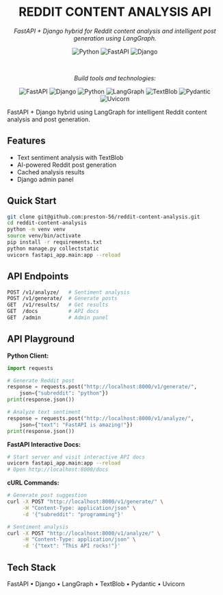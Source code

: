 <h1 align="center">REDDIT CONTENT ANALYSIS API</h1>
<p align="center"><em>FastAPI + Django hybrid for Reddit content analysis and intelligent post generation using LangGraph.</em></p>
<p align="center">
  <img src="https://img.shields.io/badge/Python-3.10+-blue" alt="Python">
  <img src="https://img.shields.io/badge/FastAPI-async-green" alt="FastAPI">
  <img src="https://img.shields.io/badge/Django-admin-blue" alt="Django">
</p>
<br/>
<p align="center"><em>Build tools and technologies:</em></p>
<p align="center">
  <img src="https://img.shields.io/badge/FastAPI-005571?style=for-the-badge&logo=fastapi&logoColor=white" alt="FastAPI">
  <img src="https://img.shields.io/badge/Django-092E20?style=for-the-badge&logo=django&logoColor=white" alt="Django">
  <img src="https://img.shields.io/badge/Python-3776AB?style=for-the-badge&logo=python&logoColor=white" alt="Python">
  <img src="https://img.shields.io/badge/LangGraph-FF6B6B?style=for-the-badge" alt="LangGraph">
  <img src="https://img.shields.io/badge/TextBlob-4CAF50?style=for-the-badge" alt="TextBlob">
  <img src="https://img.shields.io/badge/Pydantic-E92063?style=for-the-badge&logo=pydantic&logoColor=white" alt="Pydantic">
  <img src="https://img.shields.io/badge/Uvicorn-FF4785?style=for-the-badge" alt="Uvicorn">
</p>

FastAPI + Django hybrid using LangGraph for intelligent Reddit content analysis and post generation.

## Features

- Text sentiment analysis with TextBlob
- AI-powered Reddit post generation
- Cached analysis results
- Django admin panel

## Quick Start

```bash
git clone git@github.com:preston-56/reddit-content-analysis.git
cd reddit-content-analysis
python -m venv venv
source venv/bin/activate
pip install -r requirements.txt
python manage.py collectstatic
uvicorn fastapi_app.main:app --reload
```

## API Endpoints

```bash
POST /v1/analyze/   # Sentiment analysis
POST /v1/generate/  # Generate posts
GET  /v1/results/   # Get results
GET  /docs          # API docs
GET  /admin         # Admin panel
```

## API Playground

**Python Client:**
```python
import requests

# Generate Reddit post
response = requests.post("http://localhost:8000/v1/generate/",
    json={"subreddit": "python"})
print(response.json())

# Analyze text sentiment
response = requests.post("http://localhost:8000/v1/analyze/",
    json={"text": "FastAPI is amazing!"})
print(response.json())
```

**FastAPI Interactive Docs:**
```bash
# Start server and visit interactive API docs
uvicorn fastapi_app.main:app --reload
# Open http://localhost:8000/docs
```

**cURL Commands:**
```bash
# Generate post suggestion
curl -X POST "http://localhost:8000/v1/generate/" \
     -H "Content-Type: application/json" \
     -d '{"subreddit": "programming"}'

# Sentiment analysis
curl -X POST "http://localhost:8000/v1/analyze/" \
     -H "Content-Type: application/json" \
     -d '{"text": "This API rocks!"}'
```

## Tech Stack

FastAPI • Django • LangGraph • TextBlob • Pydantic • Uvicorn